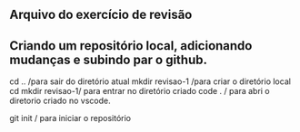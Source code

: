 ## Arquivo do exercício de revisão

## Criando um repositório local, adicionando mudanças e subindo par o github.

cd .. /para sair do diretório atual
mkdir revisao-1 /para criar o diretório local
cd mkdir revisao-1/ para entrar no diretório criado
code . / para abri o diretorio criado no vscode.

git init / para iniciar o repositório